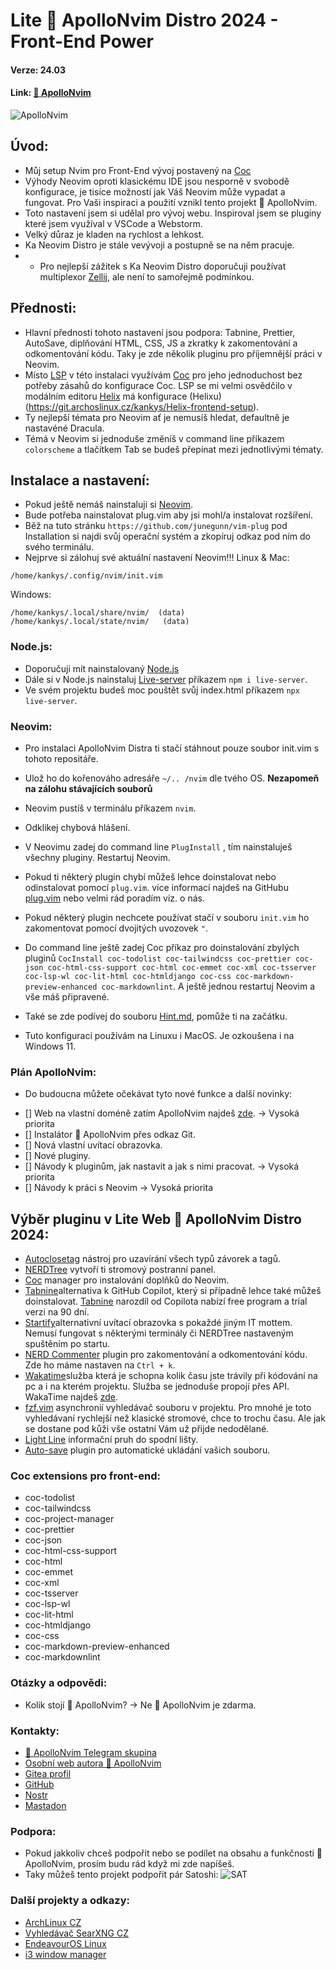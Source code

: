 # Lite 🚀 ApolloNvim Distro 2024 -  Front-End Power
#### Verze: 24.03
#### Link: [🚀  ApolloNvim](https://git.archoslinux.cz/kankys/ApolloNvim)
![ApolloNvim](https://lukan.cz/wp-content/uploads/2024/03/neovim__1_.png)
## Úvod:
* Můj setup Nvim pro Front-End vývoj postavený na  [Coc](https://github.com/neoclide/coc.nvim)
*  Výhody Neovim oproti klasickému IDE jsou nesporně v svobodě konfigurace, je tisíce možností jak Váš Neovim může vypadat a fungovat. Pro Vaši inspiraci a použití vznikl tento projekt 🚀 ApolloNvim.
* Toto nastavení jsem si udělal pro vývoj webu. Inspiroval jsem se pluginy které jsem využíval v VSCode a Webstorm.
* Velký důraz je kladen na rychlost a lehkost.
* Ka Neovim Distro je stále vevývoji a postupně se na něm pracuje.
* * Pro nejlepší zážitek s Ka Neovim Distro doporučuji používat multiplexor [Zellij](https://git.archoslinux.cz/kankys/zellij-mySetup), ale není to samořejmě podmínkou.
## Přednosti:
* Hlavní přednosti tohoto nastavení jsou podpora: Tabnine, Prettier, AutoSave, diplňování HTML, CSS, JS a zkratky k zakomentování a odkomentování kódu. Taky je zde několik pluginu pro příjemnější práci v Neovim.
* Místo [LSP](https://github.com/neovim/nvim-lspconfig) v této instalaci využívám [Coc](https://github.com/neoclide/coc.nvim) pro jeho jednoduchost bez potřeby zásahů do konfigurace Coc. LSP se mi velmi osvědčilo v modálním editoru [Helix](https://helix-editor.com/) má konfigurace (Helixu)(https://git.archoslinux.cz/kankys/Helix-frontend-setup).
* Ty nejlepší témata pro Neovim ať je nemusíš hledat, defaultně je nastavéné Dracula.
* Témá v Neovim si jednoduše změníš v command line příkazem `colorscheme` a tlačítkem Tab se budeš přepínat mezi jednotlivými tématy.

## Instalace a nastavení:
* Pokud ještě nemáš nainstaluji si [Neovim](https://neovim.io/).
* Bude potřeba nainstalovat plug.vim aby jsi mohl/a instalovat rozšíření.
* Běž na tuto stránku `https://github.com/junegunn/vim-plug` pod Installation si najdi svůj operační systém a zkopíruj odkaz pod ním do svého terminálu.
* Nejprve si zálohuj své aktuální nastavení Neovim!!!
Linux & Mac:
```
/home/kankys/.config/nvim/init.vim
```
Windows:
```
/home/kankys/.local/share/nvim/  (data)
/home/kankys/.local/state/nvim/   (data)
```

### Node.js:
* Doporučuji mít nainstalovaný [Node.js](https://nodejs.org/en) 
* Dále si v Node.js nainstaluj [Live-server](https://www.npmjs.com/package/live-server) příkazem `npm i live-server`.
* Ve svém projektu budeš moc pouštět svůj index.html příkazem `npx live-server`.

### Neovim:
* Pro instalaci  ApolloNvim Distra ti stačí stáhnout pouze soubor init.vim s tohoto repositáře.
* Ulož ho do kořenováho adresáře `~/.. /nvim` dle tvého OS. **Nezapomeň na zálohu stávajících souborů**
* Neovim pustíš v terminálu příkazem `nvim`.
* Odklikej chybová hlášení.
* V Neovimu zadej do command line `PlugInstall` , tím nainstaluješ všechny pluginy. Restartuj Neovim.
* Pokud ti některý plugin chybí můžeš lehce doinstalovat  nebo odinstalovat pomocí `plug.vim`. více informací najdeš na GitHubu [plug.vim](https://github.com/junegunn/vim-plug) nebo velmi rád poradím viz. o nás.
* Pokud některý plugin nechcete používat stačí v souboru `init.vim` ho zakomentovat pomocí dvojitých uvozovek `"`.
* Do command line ještě zadej Coc příkaz pro doinstalování zbylých pluginů `CocInstall coc-todolist coc-tailwindcss coc-prettier coc-json coc-html-css-support coc-html coc-emmet coc-xml coc-tsserver coc-lsp-wl coc-lit-html coc-htmldjango coc-css coc-markdown-preview-enhanced coc-markdownlint`. A ještě jednou restartuj Neovim a vše máš připravené.

* Také se zde podívej do souboru [Hint.md](https://git.archoslinux.cz/kankys/Ka-Neovim-Distro-2024/src/branch/main/Ka-Hint.md), pomůže ti na začátku.
* Tuto konfiguraci používám na Linuxu i MacOS. Je ozkoušena i na Windows 11.

### Plán ApolloNvim:
* Do budoucna můžete očekávat tyto nové funkce a další novinky:
- [] Web na vlastní doméně zatím ApolloNvim najdeš [zde](https://lukaskanka.cz/apollo-nvim). -> Vysoká priorita
- [] Instalátor 🚀 ApolloNvim přes odkaz Git.
- [] Nová vlastní uvítací obrazovka.
- [] Nové pluginy.
- [] Návody k pluginům, jak nastavit a jak s nimi pracovat. -> Vysoká priorita
- [] Návody k práci s Neovim -> Vysoká priorita


## Výběr pluginu v Lite Web 🚀 ApolloNvim Distro 2024:

* [Autoclosetag](https://github.com/m4xshen/autoclose.nvim) nástroj pro uzavírání všech typů závorek a tagů.
* [NERDTree](https://github.com/valsorym/scrooloose-nerdtree) vytvoří ti stromový postranní panel.
* [Coc](https://github.com/neoclide/coc.nvim) manager pro instalování doplňků do Neovim.
* [Tabnine](https://github.com/codota/tabnine-nvim)alternativa k GitHub Copilot, který si případně lehce také můžeš doinstalovat. [Tabnine](https://www.tabnine.com/) narozdíl od Copilota nabízí free program a trial verzi na 90 dní.
* [Startify](https://github.com/mhinz/vim-startify)alternativní uvítací obrazovka s pokaždé jiným IT mottem. Nemusí fungovat s některými terminály či NERDTree nastaveným spuštěním po startu.
* [NERD Commenter](https://github.com/preservim/nerdcommenter) plugin pro zakomentování a odkomentování kódu. Zde ho máme nastaven na `Ctrl + k`.
* [Wakatime](https://wakatime.com/neovim)služba která je schopna kolik času jste trávily při kódování na pc a i na kterém projektu. Služba se jednoduše propojí přes API.  WakaTime najdeš [zde](https://wakatime.com/).
* [fzf.vim](https://github.com/junegunn/fzf.vim) asynchronií vyhledávač souboru v projektu. Pro mnohé je toto vyhledávaní rychlejší než klasické stromové, chce to trochu času. Ale jak se dostane pod kůži vše ostatní Vám už přijde nedodělané.
* [Light Line](https://github.com/itchyny/lightline.vim) informační pruh do spodní lišty.
* [Auto-save](https://github.com/Pocco81/auto-save.nvim) plugin pro automatické ukládání vašich souboru.
### Coc extensions pro front-end:
* coc-todolist
* coc-tailwindcss
* coc-project-manager
* coc-prettier
* coc-json
* coc-html-css-support
* coc-html
* coc-emmet
* coc-xml
* coc-tsserver
* coc-lsp-wl
* coc-lit-html
* coc-htmldjango
* coc-css
* coc-markdown-preview-enhanced
* coc-markdownlint


### Otázky a odpovědi:
* Kolik stojí 🚀 ApolloNvim? -> Ne 🚀 ApolloNvim je zdarma.
### Kontakty:
* [🚀 ApolloNvim Telegram skupina](https://t.me/+o6qcLGlFROJhNzhk)
* [Osobní web autora 🚀 ApolloNvim ](https://lukaskanka.cz/)
* [Gitea profil](https://git.archoslinux.cz/kankys)
* [GitHub](https://git.archoslinux.cz/kankys)
* [Nostr](https://nostr.band/npub12xzu8ejrl9cwpd034cqj5jtuztn4mxp3em2frckm9tk28kmy48vqr0u0yu)
* [Mastadon]([Nostr](https://nostr.band/npub12xzu8ejrl9cwpd034cqj5jtuztn4mxp3em2frckm9tk28kmy48vqr0u0yu))

### Podpora:
* Pokud jakkoliv chceš podpořit nebo se podílet na obsahu a funkčnosti 🚀 ApolloNvim, prosím budu rád když mi zde napíšeš.
* Taky můžeš tento projekt podpořit pár Satoshi:
![SAT](https://lukaskanka.cz/index/about/img/sat.jpeg )
### Další projekty a odkazy:
*  [ArchLinux CZ](https://arch-linux.cz/)
* [Vyhledávač SearXNG CZ](https://searxng.cz/)
* [EndeavourOS Linux](https://endeavouros.com/)
* [i3 window manager](https://i3wm.org/)
